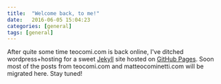 ```yaml
---
title:  "Welcome back, to me!"
date:   2016-06-05 15:04:23
categories: [general]
tags: [general]
---
```

After quite some time teocomi.com is back online, I've ditched wordpress+hosting for a sweet [Jekyll](http://jekyllrb.com) site hosted on [GitHub Pages](https://pages.github.com/). Soon most of the posts from teocomi.com and matteocominetti.com will be migrated here. 
Stay tuned!